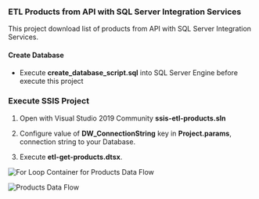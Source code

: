 ### ETL Products from API with SQL Server Integration Services


This project download list of products from API with SQL Server Integration Services.



#### Create Database

- Execute **create_database_script.sql** into SQL Server Engine before execute this project


### Execute SSIS Project


1. Open with Visual Studio 2019 Community **ssis-etl-products.sln**

2. Configure value of **DW_ConnectionString** key in **Project.params**, connection string to your Database.

3. Execute **etl-get-products.dtsx**.

![For Loop Container for Products Data Flow](https://raw.githubusercontent.com/benitin/ssis-etl-products-from-api/for-loop-container-products.png "For Loop Container for Products Data Flow")

![Products Data Flow](https://raw.githubusercontent.com/benitin/ssis-etl-products-from-api/data-flow-products.png "Products Data Flow")

